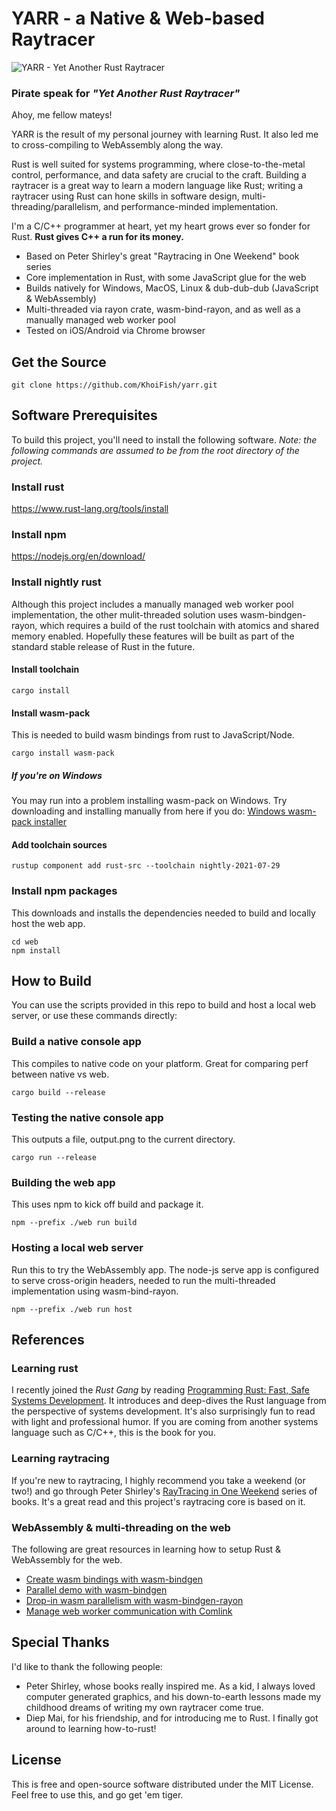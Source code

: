 # YARR - a Native & Web-based Raytracer
<img src="preview.png" alt="YARR - Yet Another Rust Raytracer" />

### Pirate speak for ___"Yet Another Rust Raytracer"___

Ahoy, me fellow mateys! 

YARR is the result of my personal journey with learning Rust. It also led me to cross-compiling to WebAssembly along the way. 

Rust is well suited for systems programming, where close-to-the-metal control, performance, and data safety are crucial to the craft. Building a raytracer is a great way to learn a modern language like Rust; writing a raytracer using Rust can hone skills in software design, multi-threading/parallelism, and performance-minded implementation. 

I'm a C/C++ programmer at heart, yet my heart grows ever so fonder for Rust. **Rust gives C++ a run for its money.**

- Based on Peter Shirley's great "Raytracing in One Weekend" book series
- Core implementation in Rust, with some JavaScript glue for the web
- Builds natively for Windows, MacOS, Linux & dub-dub-dub (JavaScript & WebAssembly)
- Multi-threaded via rayon crate, wasm-bind-rayon, and as well as a manually managed web worker pool
- Tested on iOS/Android via Chrome browser

## Get the Source
```console
git clone https://github.com/KhoiFish/yarr.git
```

## Software Prerequisites

To build this project, you'll need to install the following software. 
_Note: the following commands are assumed to be from the root directory of the project._

### Install rust
https://www.rust-lang.org/tools/install

### Install npm
https://nodejs.org/en/download/

### Install nightly rust
Although this project includes a manually managed web worker pool implementation, the other mulit-threaded solution uses wasm-bindgen-rayon, which requires a build of the rust toolchain with atomics and shared memory enabled. Hopefully these features will be built as part of the standard stable release of Rust in the future.

#### Install toolchain
```console
cargo install
```

#### Install wasm-pack
This is needed to build wasm bindings from rust to JavaScript/Node.
```console
cargo install wasm-pack
```

##### If you're on Windows
You may run into a problem installing wasm-pack on Windows. Try downloading and installing manually from here if you do:
[Windows wasm-pack installer](https://rustwasm.github.io/wasm-pack/installer/)

#### Add toolchain sources
```console
rustup component add rust-src --toolchain nightly-2021-07-29
```

### Install npm packages
This downloads and installs the dependencies needed to build and locally host the web app.
```console
cd web
npm install
```

## How to Build
You can use the scripts provided in this repo to build and host a local web server, or use these commands directly:

### Build a native console app
This compiles to native code on your platform. Great for comparing perf between native vs web.
```console
cargo build --release
```

### Testing the native console app 
This outputs a file, output.png to the current directory.
```console
cargo run --release
```

### Building the web app
This uses npm to kick off build and package it.
```console
npm --prefix ./web run build
```

### Hosting a local web server
Run this to try the WebAssembly app. The node-js serve app is configured to serve cross-origin headers, needed to run the multi-threaded implementation using wasm-bind-rayon.
```console
npm --prefix ./web run host
```

## References
### Learning rust
I recently joined the _Rust Gang_ by reading [Programming Rust: Fast, Safe Systems Development](https://www.amazon.com/Programming-Rust-Fast-Systems-Development/dp/1492052590). It introduces and deep-dives the Rust language from the perspective of systems development. It's also surprisingly fun to read with light and professional humor. If you are coming from another systems language such as C/C++, this is the book for you.

### Learning raytracing
If you're new to raytracing, I highly recommend you take a weekend (or two!) and go through Peter Shirley's [RayTracing in One Weekend](https://raytracing.github.io/books/RayTracingInOneWeekend.html) series of books. It's a great read and this project's raytracing core is based on it.

### WebAssembly & multi-threading on the web
The following are great resources in learning how to setup Rust & WebAssembly for the web.

* [Create wasm bindings with wasm-bindgen](https://rustwasm.github.io/docs/wasm-bindgen/introduction.html)
* [Parallel demo with wasm-bindgen](https://github.com/rustwasm/wasm-bindgen/tree/main/examples/raytrace-parallel)
* [Drop-in wasm parallelism with wasm-bindgen-rayon](https://github.com/GoogleChromeLabs/wasm-bindgen-rayon)
* [Manage web worker communication with Comlink](https://github.com/GoogleChromeLabs/comlink)

## Special Thanks
I'd like to thank the following people:
* Peter Shirley, whose books really inspired me. As a kid, I always loved computer generated graphics, and his down-to-earth lessons made my childhood dreams of writing my own raytracer come true.
* Diep Mai, for his friendship, and for introducing me to Rust. I finally got around to learning how-to-rust!

## License
This is free and open-source software distributed under the MIT License. Feel free to use this, and go get 'em tiger.
